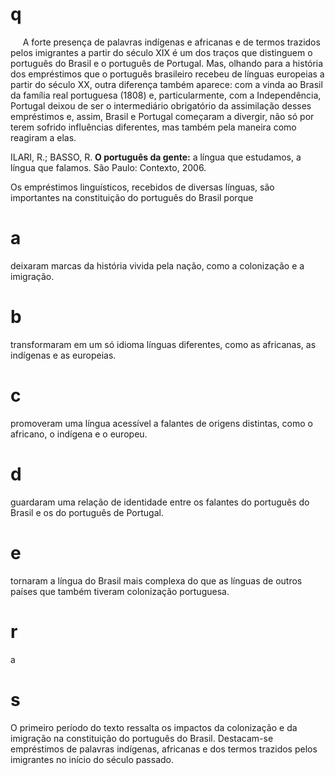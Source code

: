 # q
     A forte presença de palavras indígenas e africanas e de termos trazidos pelos imigrantes a partir do século XIX é um dos traços que distinguem o português do Brasil e o português de Portugal. Mas, olhando para a história dos empréstimos que o português brasileiro recebeu de línguas europeias a partir do século XX, outra diferença também aparece: com a vinda ao Brasil da família real portuguesa (1808) e, particularmente, com a Independência, Portugal deixou de ser o intermediário obrigatório da assimilação desses empréstimos e, assim, Brasil e Portugal começaram a divergir, não só por terem sofrido influências diferentes, mas também pela maneira como reagiram a elas.

ILARI, R.; BASSO, R. **O português da gente:** a língua que estudamos, a língua que falamos. São Paulo: Contexto, 2006.

Os empréstimos linguísticos, recebidos de diversas línguas, são importantes na constituição do português do Brasil porque

# a
deixaram marcas da história vivida pela nação, como a colonização e a imigração.

# b
transformaram em um só idioma línguas diferentes, como as africanas, as indígenas e as europeias.

# c
promoveram uma língua acessível a falantes de origens distintas, como o africano, o indígena e o europeu.

# d
guardaram uma relação de identidade entre os falantes do português do Brasil e os do português de Portugal.

# e
tornaram a língua do Brasil mais complexa do que as línguas de outros países que também tiveram colonização portuguesa.

# r
a

# s
O primeiro período do texto ressalta os impactos da colonização e da imigração na constituição do português do Brasil. Destacam-se empréstimos de palavras indígenas, africanas e dos termos trazidos pelos imigrantes no início do século passado.
